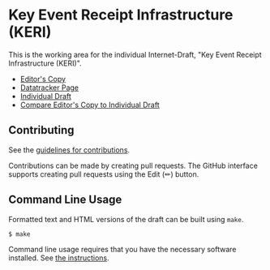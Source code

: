 # Key Event Receipt Infrastructure (KERI)

This is the working area for the individual Internet-Draft, "Key Event Receipt Infrastructure (KERI)".

* [Editor's Copy](https://WebOfTrust.github.io/ietf-keri/#go.draft-ssmith-keri.html)
* [Datatracker Page](https://datatracker.ietf.org/doc/draft-ssmith-keri)
* [Individual Draft](https://datatracker.ietf.org/doc/html/draft-ssmith-keri)
* [Compare Editor's Copy to Individual Draft](https://WebOfTrust.github.io/ietf-keri/#go.draft-ssmith-keri.diff)


## Contributing

See the
[guidelines for contributions](https://github.com/WebOfTrust/ietf-keri/blob/main/CONTRIBUTING.md).

Contributions can be made by creating pull requests.
The GitHub interface supports creating pull requests using the Edit (✏) button.


## Command Line Usage

Formatted text and HTML versions of the draft can be built using `make`.

```sh
$ make
```

Command line usage requires that you have the necessary software installed.  See
[the instructions](https://github.com/martinthomson/i-d-template/blob/main/doc/SETUP.md).

